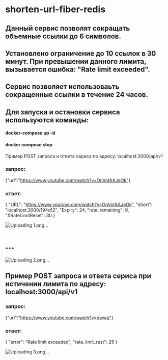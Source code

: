 
# shorten-url-fiber-redis

## Данный сервис позволят сокращать объемные ссылки до 6 символов.

## Установлено ограничение до 10 ссылок в 30 минут. При превышении данного лимита, вызывается ошибка: "Rate limit exceeded".

## Сервис позволяет использоваьть сокращенные ссылки в течение 24 часов.

## Для запуска и остановки сервиса используются команды:
#### docker-compose up -d
#### docker compose stop

Пример POST запроса и ответа сериса по адресу: localhost:3000/api/v1

### запрос:
{"url":"https://www.youtube.com/watch?v=OnVoIAAJeOk"}

### ответ:
{
    "URL": "https://www.youtube.com/watch?v=OnVoIAAJeOk",
    "short": "localhost:3000/194d12",
    "Expiry": 24,
    "rate_remaining": 9,
    "XRateLimitReset": 30
}

![Uploading 1.png…]()



#                       ...

![Uploading 2.png…]()

## Пример POST запроса и ответа сериса при истичении лимита по адресу: localhost:3000/api/v1

### запрос:
{"url":"https://www.youtube.com/watch?v=qwwq"}

### ответ:
{
    "error": "Rate limit exceeded",
    "rate_limit_rest": 25
}

![Uploading 3.png…]()






